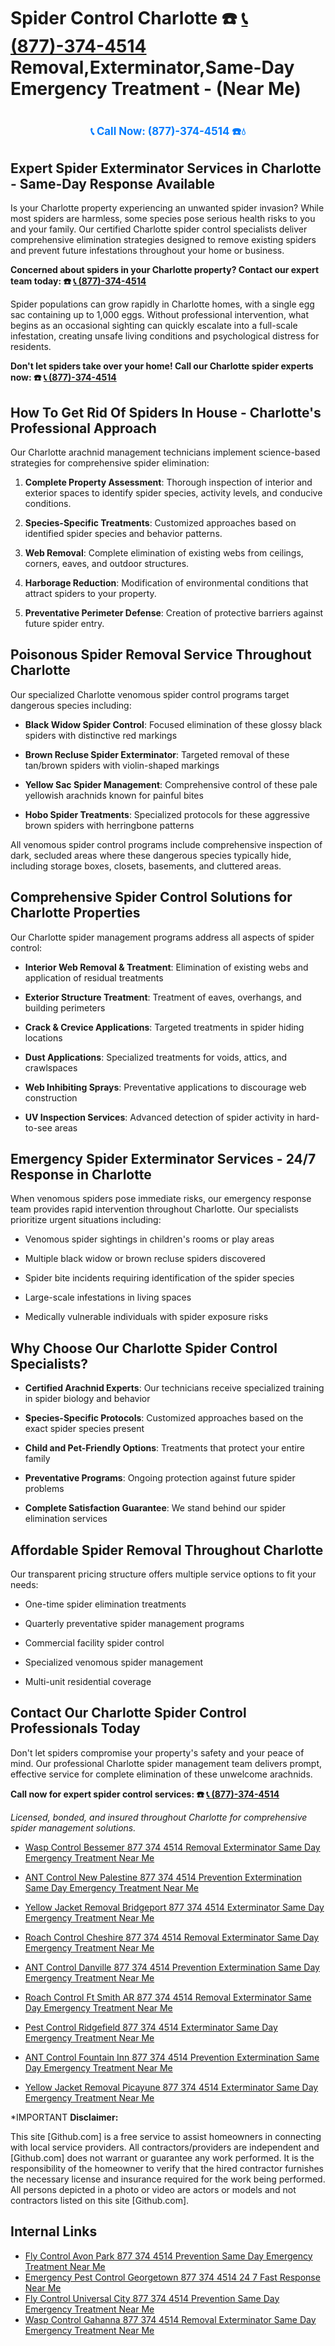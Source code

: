 # Spider Control Charlotte ☎️ [📞 (877)-374-4514](https://pest-control-4514.netlify.app) Removal,Exterminator,Same-Day Emergency Treatment - (Near Me)
# 

<p align="center" style="font-size: 1.2em; font-weight: bold; margin: 20px 0;">
  <a href="https://pest-control-4514.netlify.app" target="_blank" style="color: #007BFF; text-decoration: none;">📞 Call Now: (877)-374-4514 ☎️💧</a>
</p>

## Expert Spider Exterminator Services in Charlotte - Same-Day Response Available

Is your Charlotte property experiencing an unwanted spider invasion? While most spiders are harmless, some species pose serious health risks to you and your family. Our certified Charlotte spider control specialists deliver comprehensive elimination strategies designed to remove existing spiders and prevent future infestations throughout your home or business.

**Concerned about spiders in your Charlotte property? Contact our expert team today: ☎️ [📞 (877)-374-4514](https://pest-control-4514.netlify.app)**

Spider populations can grow rapidly in Charlotte homes, with a single egg sac containing up to 1,000 eggs. Without professional intervention, what begins as an occasional sighting can quickly escalate into a full-scale infestation, creating unsafe living conditions and psychological distress for residents.

**Don't let spiders take over your home! Call our Charlotte spider experts now: ☎️ [📞 (877)-374-4514](https://pest-control-4514.netlify.app)**

## How To Get Rid Of Spiders In House - Charlotte's Professional Approach

Our Charlotte arachnid management technicians implement science-based strategies for comprehensive spider elimination:

1. **Complete Property Assessment**: Thorough inspection of interior and exterior spaces to identify spider species, activity levels, and conducive conditions.

2. **Species-Specific Treatments**: Customized approaches based on identified spider species and behavior patterns.

3. **Web Removal**: Complete elimination of existing webs from ceilings, corners, eaves, and outdoor structures.

4. **Harborage Reduction**: Modification of environmental conditions that attract spiders to your property.

5. **Preventative Perimeter Defense**: Creation of protective barriers against future spider entry.

## Poisonous Spider Removal Service Throughout Charlotte

Our specialized Charlotte venomous spider control programs target dangerous species including:

- **Black Widow Spider Control**: Focused elimination of these glossy black spiders with distinctive red markings

- **Brown Recluse Spider Exterminator**: Targeted removal of these tan/brown spiders with violin-shaped markings

- **Yellow Sac Spider Management**: Comprehensive control of these pale yellowish arachnids known for painful bites

- **Hobo Spider Treatments**: Specialized protocols for these aggressive brown spiders with herringbone patterns

All venomous spider control programs include comprehensive inspection of dark, secluded areas where these dangerous species typically hide, including storage boxes, closets, basements, and cluttered areas.

## Comprehensive Spider Control Solutions for Charlotte Properties

Our Charlotte spider management programs address all aspects of spider control:

- **Interior Web Removal & Treatment**: Elimination of existing webs and application of residual treatments

- **Exterior Structure Treatment**: Treatment of eaves, overhangs, and building perimeters

- **Crack & Crevice Applications**: Targeted treatments in spider hiding locations

- **Dust Applications**: Specialized treatments for voids, attics, and crawlspaces

- **Web Inhibiting Sprays**: Preventative applications to discourage web construction

- **UV Inspection Services**: Advanced detection of spider activity in hard-to-see areas

## Emergency Spider Exterminator Services - 24/7 Response in Charlotte

When venomous spiders pose immediate risks, our emergency response team provides rapid intervention throughout Charlotte. Our specialists prioritize urgent situations including:

- Venomous spider sightings in children's rooms or play areas

- Multiple black widow or brown recluse spiders discovered

- Spider bite incidents requiring identification of the spider species

- Large-scale infestations in living spaces

- Medically vulnerable individuals with spider exposure risks

## Why Choose Our Charlotte Spider Control Specialists?

- **Certified Arachnid Experts**: Our technicians receive specialized training in spider biology and behavior

- **Species-Specific Protocols**: Customized approaches based on the exact spider species present

- **Child and Pet-Friendly Options**: Treatments that protect your entire family

- **Preventative Programs**: Ongoing protection against future spider problems

- **Complete Satisfaction Guarantee**: We stand behind our spider elimination services

## Affordable Spider Removal Throughout Charlotte

Our transparent pricing structure offers multiple service options to fit your needs:

- One-time spider elimination treatments

- Quarterly preventative spider management programs

- Commercial facility spider control

- Specialized venomous spider management

- Multi-unit residential coverage

## Contact Our Charlotte Spider Control Professionals Today

Don't let spiders compromise your property's safety and your peace of mind. Our professional Charlotte spider management team delivers prompt, effective service for complete elimination of these unwelcome arachnids.

**Call now for expert spider control services: ☎️ [📞 (877)-374-4514](https://pest-control-4514.netlify.app)**

*Licensed, bonded, and insured throughout Charlotte for comprehensive spider management solutions.*


- [Wasp Control Bessemer 877 374 4514 Removal Exterminator Same Day Emergency Treatment Near Me](https://github.com/allyoucaneatsushiin/plumbing-texas/blob/main/Wasp-Control-Bessemer-877-374-4514-Removal-Exterminator-Same-Day-Emergency-Treatment-Near-Me.md)
- [ANT Control New Palestine 877 374 4514 Prevention Extermination Same Day Emergency Treatment Near Me](https://github.com/allyoucaneatsushiin/plumbing-texas/blob/main/ANT-Control-New-Palestine-877-374-4514-Prevention-Extermination-Same-Day-Emergency-Treatment-Near-Me.md)
- [Yellow Jacket Removal Bridgeport 877 374 4514 Exterminator Same Day Emergency Treatment Near Me](https://github.com/allyoucaneatsushiin/plumbing-texas/blob/main/Yellow-Jacket-Removal-Bridgeport-877-374-4514-Exterminator-Same-Day-Emergency-Treatment-Near-Me.md)


- [Roach Control Cheshire 877 374 4514 Removal Exterminator Same Day Emergency Treatment Near Me](https://github.com/allyoucaneatsushiin/plumbing-texas/blob/main/Roach-Control-Cheshire-877-374-4514-Removal-Exterminator-Same-Day-Emergency-Treatment-Near-Me.md)
- [ANT Control Danville 877 374 4514 Prevention Extermination Same Day Emergency Treatment Near Me](https://github.com/allyoucaneatsushiin/plumbing-texas/blob/main/ANT-Control-Danville-877-374-4514-Prevention-Extermination-Same-Day-Emergency-Treatment-Near-Me.md)
- [Roach Control Ft Smith AR 877 374 4514 Removal Exterminator Same Day Emergency Treatment Near Me](https://github.com/allyoucaneatsushiin/plumbing-texas/blob/main/Roach-Control-Ft-Smith-AR-877-374-4514-Removal-Exterminator-Same-Day-Emergency-Treatment-Near-Me.md)


- [Pest Control Ridgefield 877 374 4514 Exterminator Same Day Emergency Treatment Near Me](https://github.com/allyoucaneatsushiin/plumbing-texas/blob/main/Pest-Control-Ridgefield-877-374-4514-Exterminator-Same-Day-Emergency-Treatment-Near-Me.md)
- [ANT Control Fountain Inn 877 374 4514 Prevention Extermination Same Day Emergency Treatment Near Me](https://github.com/allyoucaneatsushiin/plumbing-texas/blob/main/ANT-Control-Fountain-Inn-877-374-4514-Prevention-Extermination-Same-Day-Emergency-Treatment-Near-Me.md)
- [Yellow Jacket Removal Picayune 877 374 4514 Exterminator Same Day Emergency Treatment Near Me](https://github.com/allyoucaneatsushiin/plumbing-texas/blob/main/Yellow-Jacket-Removal-Picayune-877-374-4514-Exterminator-Same-Day-Emergency-Treatment-Near-Me.md)


*IMPORTANT **Disclaimer:**  

This site [Github.com] is a free service to assist homeowners in connecting with local service providers. All contractors/providers are independent and [Github.com] does not warrant or guarantee any work performed. It is the responsibility of the homeowner to verify that the hired contractor furnishes the necessary license and insurance required for the work being performed. All persons depicted in a photo or video are actors or models and not contractors listed on this site [Github.com].


## Internal Links
- [Fly Control Avon Park 877 374 4514 Prevention Same Day Emergency Treatment Near Me](https://github.com/allyoucaneatsushiin/plumbing-texas/blob/main/Fly-Control-Avon-Park-877-374-4514-Prevention-Same-Day-Emergency-Treatment-Near-Me.md)
- [Emergency Pest Control Georgetown 877 374 4514 24 7 Fast Response Near Me](https://github.com/allyoucaneatsushiin/plumbing-texas/blob/main/Emergency-Pest-Control-Georgetown-877-374-4514-24-7-Fast-Response-Near-Me.md)
- [Fly Control Universal City 877 374 4514 Prevention Same Day Emergency Treatment Near Me](https://github.com/allyoucaneatsushiin/plumbing-texas/blob/main/Fly-Control-Universal-City-877-374-4514-Prevention-Same-Day-Emergency-Treatment-Near-Me.md)
- [Wasp Control Gahanna 877 374 4514 Removal Exterminator Same Day Emergency Treatment Near Me](https://github.com/allyoucaneatsushiin/plumbing-texas/blob/main/Wasp-Control-Gahanna-877-374-4514-Removal-Exterminator-Same-Day-Emergency-Treatment-Near-Me.md)
